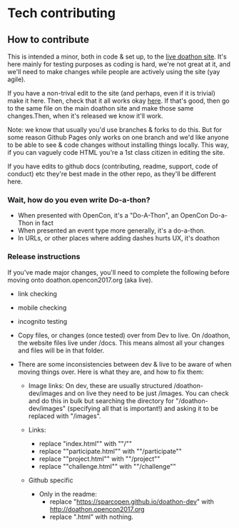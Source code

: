 # Tech contributing

## How to contribute

This is intended a minor, both in code & set up, to the [live doathon site](http://doathon.opencon2017.org/). It's here mainly for testing purposes as coding is hard, we're not great at it, and we'll need to make changes while people are actively using the site (yay agile).

If you have a non-trival edit to the site (and perhaps, even if it is trivial) make it here. Then, check that it all works okay [here](https://sparcopen.github.io/doathon-dev/). If that's good, then go to the same file on the main doathon site and make those same changes.Then, when it's released we know it'll work.

Note: we know that usually you'd use branches & forks to do this. But for some reason Github Pages only works on one branch and we'd like anyone to be able to see & code changes without installing things locally. This way, if you can vaguely code HTML you're a 1st class citizen in editing the site.

If you have edits to github docs (contributing, readme, support, code of conduct) etc they're best made in the other repo, as they'll be different here.

### Wait, how do you even write Do-a-thon?

* When presented with OpenCon, it's a "Do-A-Thon", an OpenCon Do-a-Thon in fact
* When presented an event type more generally, it's a do-a-thon.
* In URLs, or other places where adding dashes hurts UX, it's doathon

### Release instructions

If you've made major changes, you'll need to complete the following before moving onto doathon.opencon2017.org (aka live).

* link checking
* mobile checking
* incognito testing

* Copy files, or changes (once tested) over from Dev to live. On /doathon, the website files live under /docs. This means almost all your changes and files will be in that folder.
* There are some inconsistencies between dev & live to be aware of when moving things over. Here is what they are, and how to fix them:
  * Image links: On dev, these are usually structured /doathon-dev/images and on live they need to be just /images. You can check and do this in bulk but searching the directory for "/doathon-dev/images" (specifying all that is important!) and asking it to be replaced with "/images".
  * Links:
      * replace "index.html"" with ""/""
      * replace ""participate.html"" with ""/participate""
      * replace ""project.html"" with ""/project""
      * replace ""challenge.html"" with ""/challenge""

  * Github specific
    *  Only in the readme:
        * replace "https://sparcopen.github.io/doathon-dev" with http://doathon.opencon2017.org
        * replace ".html" with nothing.
